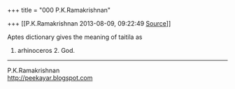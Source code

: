 +++
title = "000 P.K.Ramakrishnan"

+++
[[P.K.Ramakrishnan	2013-08-09, 09:22:49 [Source](https://groups.google.com/g/samskrita/c/nOQiFPTbGXU)]]



Aptes dictionary gives the meaning of taitila as

1. arhinoceros 2. God.



-----------------------------------  
P.K.Ramakrishnan  
<http://peekayar.blogspot.com>

